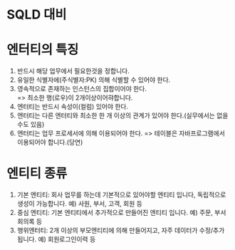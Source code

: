 # SQLD 대비

# 엔터티의 특징
1) 반드시 해당 업무에서 필요한것을 정합니다.
2) 유일한 식별자에(주식별자:PK) 의해 식별할 수 있어야 한다.
3) 영속적으로 존재하는 인스턴스의 집합이어야 한다.  
  => 최소한 행(로우)이 2개이상이어햐합니다.
4) 엔터티는 반드시 속성이(컬럼) 있어야 한다.
5) 엔터티는 다른 엔터티와 최소한 한 개 이상의 관계가 있어야 한다.(실무에서는 없을 수도 있음)
6) 엔터티는 업무 프로세서에 의해 이용되어야 한다.
  => 테이블은 자바프로그램에서 이용되어야 합니다.(당연)

# 엔티티 종류
1) 기본 엔티티: 회사 업무를 하는데 기본적으로 있어야할 엔티티 입니다, 독립적으로 생성이 가능합니다.
    예) 사원, 부서, 고객, 회원 등              
2) 중심 엔티티: 기본 엔티티에서 추가적으로 만들어진 엔티티 입니다.
    예) 주문, 부서회의록 등
3) 행위엔터티: 2개 이상의 부모엔티티에 의해 만들어지고, 자주 데이터가 수정/추가 됩니다.
    예) 회원로그인이력 등